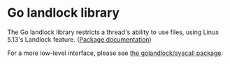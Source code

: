 # Go landlock library

The Go landlock library restricts a thread's ability to use files,
using Linux 5.13's Landlock feature. ([Package
documentation](https://pkg.go.dev/github.com/gnoack/golandlock))

For a more low-level interface, please see [the golandlock/syscall
package](https://pkg.go.dev/github.com/gnoack/golandlock/syscall).
